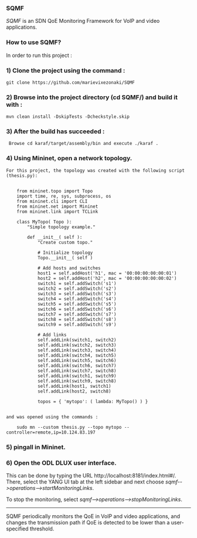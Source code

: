 ### SQMF
*SQMF* is an SDN QoE Monitoring Framework for VoIP and video applications.

### How to use SQMF?

In order to run this project :

### 1) Clone the project using the command :

    git clone https://github.com/marievixezonaki/SQMF
    
### 2) Browse into the project directory (cd SQMF/) and build it with :

    mvn clean install -DskipTests -Dcheckstyle.skip
    
### 3) After the build has succeeded :

     Browse cd karaf/target/assembly/bin and execute ./karaf . 

### 4) Using Mininet, open a network topology.

    For this project, the topology was created with the following script (thesis.py):


        from mininet.topo import Topo
        import time, re, sys, subprocess, os
        from mininet.cli import CLI
        from mininet.net import Mininet
        from mininet.link import TCLink

        class MyTopo( Topo ):
            "Simple topology example."

            def __init__( self ):
                "Create custom topo."

                # Initialize topology
                Topo.__init__( self )

                # Add hosts and switches
                host1 = self.addHost('h1', mac = '00:00:00:00:00:01')
                host2 = self.addHost('h2', mac = '00:00:00:00:00:02')
                switch1 = self.addSwitch('s1')
                switch2 = self.addSwitch('s2')
                switch3 = self.addSwitch('s3')
                switch4 = self.addSwitch('s4')
                switch5 = self.addSwitch('s5')
                switch6 = self.addSwitch('s6')
                switch7 = self.addSwitch('s7')
                switch8 = self.addSwitch('s8')
                switch9 = self.addSwitch('s9')

                # Add links
                self.addLink(switch1, switch2)
                self.addLink(switch2, switch3)
                self.addLink(switch3, switch4)
                self.addLink(switch4, switch5)
                self.addLink(switch5, switch6)
                self.addLink(switch6, switch7)
                self.addLink(switch7, switch8)
                self.addLink(switch1, switch9)
                self.addLink(switch9, switch8)
                self.addLink(host1, switch1)
                self.addLink(host2, switch8)

                topos = { 'mytopo': ( lambda: MyTopo() ) }


    and was opened using the commands :
 
        sudo mn --custom thesis.py --topo mytopo --controller=remote,ip=10.124.83.197


### 5) pingall in Mininet.

### 6) Open the ODL DLUX user interface. 

This can be done by typing the URL http://localhost:8181/index.html#/. There, select the YANG UI tab at the left sidebar
and next choose *sqmf-->operations-->startMonitoringLinks*.

To stop the monitoring, select *sqmf-->operations-->stopMonitoringLinks*.

---

SQMF periodically monitors the QoE in VoIP and video applications, and changes the transmission path if QoE is detected to be lower than a user-specified threshold.
